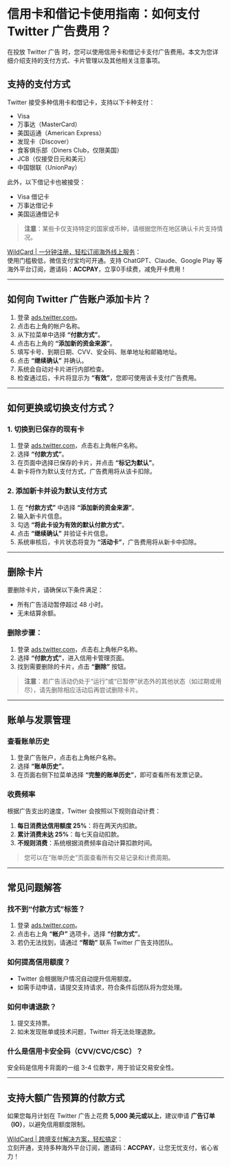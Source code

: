 # 信用卡和借记卡使用指南：如何支付 Twitter 广告费用？

在投放 Twitter 广告 时，您可以使用信用卡和借记卡支付广告费用。本文为您详细介绍支持的支付方式、卡片管理以及其他相关注意事项。

## 支持的支付方式

Twitter 接受多种信用卡和借记卡，支持以下卡种支付：

- Visa
- 万事达（MasterCard）
- 美国运通（American Express）
- 发现卡（Discover）
- 食客俱乐部（Diners Club，仅限美国）
- JCB（仅接受日元和美元）
- 中国银联（UnionPay）

此外，以下借记卡也被接受：
- Visa 借记卡
- 万事达借记卡
- 美国运通借记卡

> **注意**：某些卡仅支持特定的国家或币种，请根据您所在地区确认卡片支持情况。

[WildCard | 一分钟注册，轻松订阅海外线上服务](https://bit.ly/bewildcard)：  
使用门槛极低，微信支付宝均可开通。支持 ChatGPT、Claude、Google Play 等海外平台订阅，邀请码：**ACCPAY**，立享0手续费，减免开卡费用！

---

## 如何向 Twitter 广告账户添加卡片？

1. 登录 [ads.twitter.com](https://ads.twitter.com)。
2. 点击右上角的帐户名称。
3. 从下拉菜单中选择 **“付款方式”**。
4. 点击右上角的 **“添加新的资金来源”**。
5. 填写卡号、到期日期、CVV、安全码、账单地址和邮箱地址。
6. 点击 **“继续确认”** 并确认。
7. 系统会自动对卡片进行内部检查。
8. 检查通过后，卡片将显示为 **“有效”**，您即可使用该卡支付广告费用。

---

## 如何更换或切换支付方式？

### 1. 切换到已保存的现有卡

1. 登录 [ads.twitter.com](https://ads.twitter.com)，点击右上角帐户名称。
2. 选择 **“付款方式”**。
3. 在页面中选择已保存的卡片，并点击 **“标记为默认”**。
4. 新卡将作为默认支付方式，广告费用将从该卡扣除。

### 2. 添加新卡并设为默认支付方式

1. 在 **“付款方式”** 中选择 **“添加新的资金来源”**。
2. 输入新卡片信息。
3. 勾选 **“将此卡设为有效的默认付款方式”**。
4. 点击 **“继续确认”** 并验证卡片信息。
5. 系统审核后，卡片状态将变为 **“活动卡”**，广告费用将从新卡中扣除。

---

## 删除卡片

要删除卡片，请确保以下条件满足：
- 所有广告活动暂停超过 48 小时。
- 无未结算余额。

### 删除步骤：
1. 登录 [ads.twitter.com](https://ads.twitter.com)，点击右上角帐户名称。
2. 选择 **“付款方式”**，进入信用卡管理页面。
3. 找到需要删除的卡片，点击 **“删除”** 按钮。

> **注意**：若广告活动仍处于“运行”或“已暂停”状态外的其他状态（如过期或用尽），请先删除相应活动后再尝试删除卡片。

---

## 账单与发票管理

### 查看账单历史
1. 登录广告账户，点击右上角帐户名称。
2. 选择 **“账单历史”**。
3. 在页面右侧下拉菜单选择 **“完整的账单历史”**，即可查看所有发票记录。

### 收费频率
根据广告支出的速度，Twitter 会按照以下规则自动计费：
1. **每日消费达信用额度 25%**：将在两天内扣款。
2. **累计消费未达 25%**：每七天自动扣款。
3. **不规则消费**：系统根据消费频率自动计算扣款时间。

> 您可以在“账单历史”页面查看所有交易记录和计费周期。

---

## 常见问题解答

### 找不到“付款方式”标签？
1. 登录 [ads.twitter.com](https://ads.twitter.com)。
2. 点击右上角 **“帐户”** 选项卡，选择 **“付款方式”**。
3. 若仍无法找到，请通过 **“帮助”** 联系 Twitter 广告支持团队。

### 如何提高信用额度？
- Twitter 会根据账户情况自动提升信用额度。
- 如需手动申请，请提交支持请求，符合条件后团队将为您处理。

### 如何申请退款？
1. 提交支持票。
2. 如未发现账单或技术问题，Twitter 将无法处理退款。

### 什么是信用卡安全码（CVV/CVC/CSC）？
安全码是信用卡背面的一组 3-4 位数字，用于验证交易安全性。

---

## 支持大额广告预算的付款方式

如果您每月计划在 Twitter 广告上花费 **5,000 美元或以上**，建议申请 **广告订单（IO）**，以避免信用额度限制。

[WildCard | 跨境支付解决方案，轻松搞定](https://bit.ly/bewildcard)：  
立刻开通，支持多种海外平台订阅，邀请码：**ACCPAY**，让您无忧支付，省心省力！

